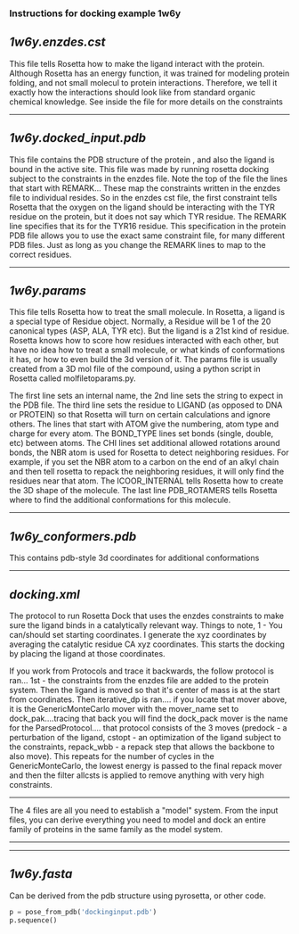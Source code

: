 
### Instructions for docking example 1w6y

*1w6y.enzdes.cst*
---

This file tells Rosetta how to make the ligand interact with the protein. Although Rosetta has an energy function, it was trained for modeling protein folding, and not small molecul to protein interactions. Therefore, we tell it exactly how the interactions should look like from standard organic chemical knowledge. See inside the file for more details on the constraints

---
*1w6y.docked_input.pdb*
---

This file contains the PDB structure of the protein , and also the ligand is bound in the active site. This file was made by running rosetta docking subject to the constraints in the enzdes file. Note the top of the file the lines that start with REMARK... These map the constraints written in the enzdes file to individual resides. So in the enzdes cst file, the first constraint tells Rosetta that the oxygen on the ligand should be interacting with the TYR residue on the protein, but it does not say which TYR residue. The REMARK line specifies that its for the TYR16 residue. This specification in the protein PDB file allows you to use the exact same constraint file, for many different PDB files. Just as long as you change the REMARK lines to map to the correct residues.

---
*1w6y.params*
---

This file tells Rosetta how to treat the small molecule. In Rosetta, a ligand is a special type of Residue object. Normally, a Residue will be 1 of the 20 canonical types (ASP, ALA, TYR etc). But the ligand is a 21st kind of residue. Rosetta knows how to score how residues interacted with each other, but have no idea how to treat a small molecule, or what kinds of conformations it has, or how to even build the 3d version of it. The params file is usually created from a 3D mol file of the compound, using a python script in Rosetta called  molfiletoparams.py.


The first line sets an internal name, the 2nd line sets the string to expect in the PDB file. The third line sets the residue to LIGAND (as opposed to DNA or PROTEIN) so that Rosetta will turn on certain calculations and ignore others. The lines that start with ATOM give the numbering, atom type and charge for every atom. The BOND_TYPE lines set bonds (single, double, etc) between atoms. The CHI lines set additional allowed rotations around bonds, the NBR atom is used for Rosetta to detect neighboring residues. For example, if you set the NBR atom to a carbon on the end of an alkyl chain and then tell rosetta to repack the neighboring residues, it will only find the residues near that atom. The ICOOR_INTERNAL tells Rosetta how to create the 3D shape of the molecule. The last line PDB_ROTAMERS tells Rosetta where to find the additional conformations for this molecule.

---
*1w6y_conformers.pdb*
---

This contains pdb-style 3d coordinates for additional conformations

---
*docking.xml*
---

The protocol to run Rosetta Dock that uses the enzdes constraints to make sure the ligand binds in a catalytically relevant way. Things to note, 1 - You can/should set starting coordinates. I generate the xyz coordinates by averaging the catalytic residue CA xyz coordinates. This starts the docking by placing the ligand at those coordinates.


If you work from Protocols and trace it backwards, the follow protocol is ran... 1st - the constraints from the enzdes file are added to the protein system. Then the ligand is moved so that it's center of mass is at the start from coordinates. Then iterative_dp is ran.... if you locate that mover above, it is the GenericMonteCarlo mover with the mover_name set to dock_pak....tracing that back you will find the dock_pack mover is the name for the ParsedProtocol.... that protocol consists of the 3 moves (predock - a perturbation of the ligand, cstopt - an optimization of the ligand subject to the constraints, repack_wbb - a repack step that allows the backbone to also move). This repeats for the number of cycles 
in the GenericMonteCarlo, the lowest energy is passed to the final repack mover and then the filter allcsts is applied to remove anything with very high constraints.


_____________________________________________________________________
The 4 files are all you need to establish a "model" system. From the input files, you can derive everything you need to model and dock an entire family of proteins in the same family as the model system.
_____________________________________________________________________

---
*1w6y.fasta*
---

Can be derived from the pdb structure using pyrosetta, or other code.

```python
p = pose_from_pdb('dockinginput.pdb') 
p.sequence()
```



```python

```
